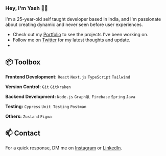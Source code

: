 ### Hey, I'm Yash 👋🏽  

I'm a 25-year-old self taught developer based in India, and I'm passionate about creating dynamic and never seen before user experiences.

- Check out my [Portfolio](https://bit.ly/gyash21) to see the projects I've been working on.
- Follow me on [Twitter](https://twitter.com/gyash21) for my latest thoughts and update.
- 

## 📦 Toolbox

**Frontend Development:** `React` `Next.js` `TypeScript` `Tailwind`
 
**Version Control:** `Git` `Gitkraken` 

**Backend Development:** `Node.js` `GraphQL` `Firebase` `Spring` `Java`

**Testing:** `Cypress` `Unit Testing` `Postman`

**Others:** `Zustand` `Figma`


## 📫 Contact

For a quick response, DM me on [Instagram](https://www.instagram.com/decode.yash/) or [LinkedIn](https://www.linkedin.com/in/gyash21/).
